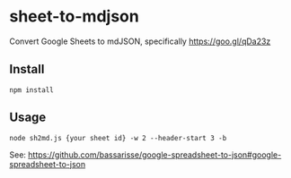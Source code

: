 # sheet-to-mdjson
Convert Google Sheets to mdJSON, specifically https://goo.gl/qDa23z

## Install
`npm install`

## Usage
`node sh2md.js {your sheet id} -w 2 --header-start 3 -b`

See: https://github.com/bassarisse/google-spreadsheet-to-json#google-spreadsheet-to-json
